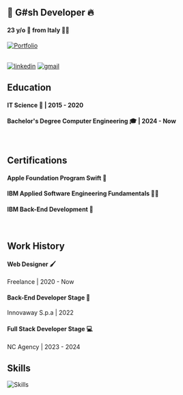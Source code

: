## 🌟 **G#sh Developer** 🔥
#### 23 y/o 🎂 from Italy 🍝🍕
 <a href="https://portfolio-dagostino.vercel.app/"><img  src="https://img.shields.io/badge/Visit-PORTFOLIO-blue" alt="Portfolio" /></a>
<br/>
<br/>

<div>
  <a  href="https://www.linkedin.com/in/gerardo-d-agostino-429039239/"><img src="https://img.shields.io/badge/LinkedIn-0077B5?style=for-the-badge&logo=linkedin&logoColor=white" alt="linkedin" /></a>
  <a href="gerardodagostinowork@gmail.com" ><img  src="https://img.shields.io/badge/Gmail-D14836?style=for-the-badge&logo=gmail&logoColor=white" alt="gmail" /></a>
</div>



## Education

#### IT Science 🛜 | 2015 - 2020 
#### Bachelor's Degree Computer Engineering 🎓 | 2024 - Now
<br/>

## Certifications
#### Apple Foundation Program Swift 🍎
#### IBM Applied Software Engineering Fundamentals 👨‍💻
#### IBM Back-End Development 📜
<br/>

## Work History

#### Web Designer 🖌️
Freelance | 2020 - Now

#### Back-End Developer Stage 🧱
Innovaway S.p.a | 2022

#### Full Stack Developer Stage 💻
NC Agency | 2023 - 2024


## Skills
<img src="https://skillicons.dev/icons?i=html,css,js,ts,react,nextjs,tailwind,bootstrap,py,selenium,django,postman,flask,opencv,jquery,nodejs,express,vue,swift,docker,kubernetes,openshift,php,laravel,npm,git,github,bash,heroku,mongodb,mysql,sqlite,linux,kali,ubuntu,arduino,visualstudio,vercel,unreal,unity,ps,ai,ae,pr,blender,figma,xd" alt="Skills" />
